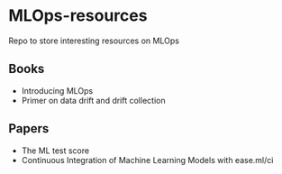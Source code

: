# MLOps-resources
Repo to store interesting resources on MLOps

## Books

- Introducing MLOps
- Primer on data drift and drift collection

## Papers

- The ML test score
- Continuous Integration of Machine Learning Models with ease.ml/ci